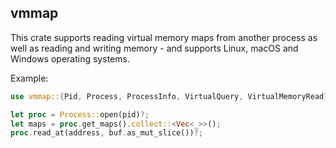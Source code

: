 ## vmmap

This crate supports reading virtual memory maps from another process as well as reading and writing memory - and supports Linux, macOS and Windows operating systems.

Example:

```rust
use vmmap::{Pid, Process, ProcessInfo, VirtualQuery, VirtualMemoryRead};

let proc = Process::open(pid)?;
let maps = proc.get_maps().collect::<Vec<_>>();
proc.read_at(address, buf.as_mut_slice())?;
```